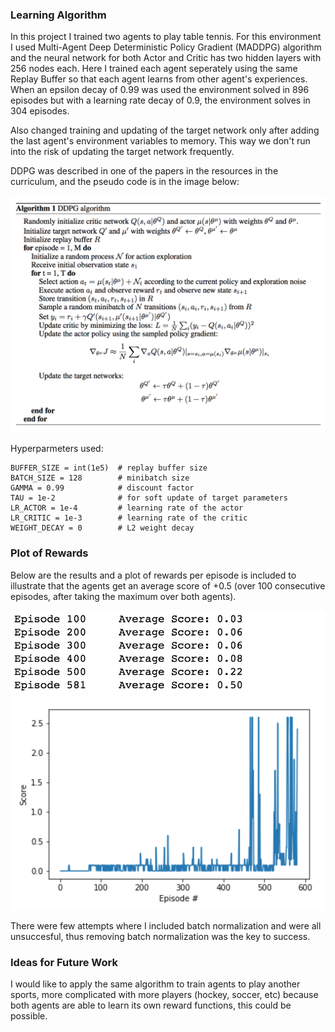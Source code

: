 ### Learning Algorithm

In this project I trained two agents to play table tennis. For this environment I used Multi-Agent Deep Deterministic Policy Gradient (MADDPG) algorithm and the neural network for both Actor and Critic has two hidden layers with 256 nodes each. Here I trained each agent seperately using the same Replay Buffer so that each agent learns from other agent's experiences. When an epsilon decay of 0.99 was used the environment solved in 896 episodes but with a learning rate decay of 0.9, the environment solves in 304 episodes.

Also changed training and updating of the target network only after adding the last agent's environment variables to memory. This way we don't run into the risk of updating the target network frequently.

DDPG was described in one of the papers in the resources in the curriculum, and the pseudo code is in the image below:

![Alt text](/DDPG.png?raw=true "Plot of Results per Episode")

Hyperparmeters used:

```
BUFFER_SIZE = int(1e5)  # replay buffer size
BATCH_SIZE = 128        # minibatch size
GAMMA = 0.99            # discount factor
TAU = 1e-2              # for soft update of target parameters
LR_ACTOR = 1e-4         # learning rate of the actor 
LR_CRITIC = 1e-3        # learning rate of the critic
WEIGHT_DECAY = 0        # L2 weight decay
```

### Plot of Rewards

Below are the results and a plot of rewards per episode is included to illustrate that the agents get an average score of +0.5 (over 100 consecutive episodes, after taking the maximum over both agents).

![Alt text](/p3_output.png?raw=true "Plot of Results per Episode")

There were few attempts where I included batch normalization and were all unsuccesful, thus removing batch normalization was the key to success.

### Ideas for Future Work

I would like to apply the same algorithm to train agents to play another sports, more complicated with more players (hockey, soccer, etc) because both agents are able to learn its own reward functions, this could be possible.
